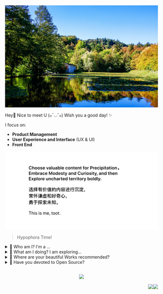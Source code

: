 <p align="center">
  <img src="./img/1.jpg">
</p>

Hey👋 Nice to meet U (๑¯◡¯๑) Wish you a good day! ✨

I focus on:
- **Product Management**
- **User Experience and Interface** (UX & UI)
- **Front End**

<p align="center">
  <img src="./img/readme.png">
</p>

> Hypophora Time!

<details>
<summary>🌷 Who am I? I'm a ...</summary>
· Front end developer on <a href="https://react.dev">React</a>.
</details>

<details>
<summary>🍓 What am I doing? I am exploring...</summary>
· UI/UX Design
· Web 3D
· Data Visualization.
</details>

<details>
<summary>🍧 Where are your beautiful Works recommended?</summary>
1. <a href="https://github.com/AwesomeFrontEnd/Getting_Started_with_Node.js"><img src="https://ghrm.vercel.app/api/pin/?username=AwesomeFrontEnd&repo=Node.js-Tour" /></a>
</details>

<details>
<summary>🪻 Have you devoted to Open Source? </summary>
<p>Sure! The following are my engagements: ...</p>
<ol>
  <li>MDN Web Docs - MDN 中文文档翻译
    <br/>
    Repo: <a href="https://github.com/mdn/translated-content">https://github.com/mdn/translated-content</a>
    <br/>
    CSS排版 - 网格: <a href="https://developer.mozilla.org/zh-CN/docs/Learn/CSS/CSS_layout/Grids">https://developer.mozilla.org/zh-CN/docs/Learn/CSS/CSS_layout/Grids</a>
  </li>
  <li>React Doc</li>
  <li>Three.js 中文文档翻译
  <br/>
  Repo: <a href="https://github.com/threejs">https://github.com/threejs</a></li>
</ol>
</details>

<br />

<p align="center">
  <img src="./img/aurora.jpg">
</p>



<img align="right" src="https://komarev.com/ghpvc/?username=AwesomeFrontEnd&label=Profile%20views&color=0e75b6&style=flat-square">
<img align="right" src="https://img.shields.io/github/stars/AwesomeFrontEnd?color=pink&style=flat-square">
